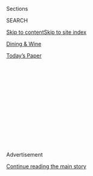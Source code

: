 <div id="app">

<div>

<div>

<div>

<div class="NYTAppHideMasthead css-1q2w90k e1suatyy0">

<div class="section css-ui9rw0 e1suatyy2">

<div class="css-eph4ug er09x8g0">

<div class="css-6n7j50">

</div>

<span class="css-1dv1kvn">Sections</span>

<div class="css-10488qs">

<span class="css-1dv1kvn">SEARCH</span>

</div>

[Skip to content](#site-content)[Skip to site index](#site-index)

</div>

<div id="masthead-section-label" class="css-1wr3we4 eaxe0e00">

[Dining &
Wine](https://www.nytimes3xbfgragh.onion/pages/dining/index.html)

</div>

<div class="css-10698na e1huz5gh0">

</div>

</div>

<div id="masthead-bar-one" class="section hasLinks css-15hmgas e1csuq9d3">

<div class="css-uqyvli e1csuq9d0">

</div>

<div class="css-1uqjmks e1csuq9d1">

</div>

<div class="css-9e9ivx">

[](https://myaccount.nytimes3xbfgragh.onion/auth/login?response_type=cookie&client_id=vi)

</div>

<div class="css-1bvtpon e1csuq9d2">

[Today’s
Paper](https://www.nytimes3xbfgragh.onion/section/todayspaper)

</div>

</div>

</div>

</div>

<div data-aria-hidden="false">

<div id="site-content" data-role="main">

<div>

<div class="css-1aor85t" style="opacity:0.000000001;z-index:-1;visibility:hidden">

<div class="css-1hqnpie">

<div class="css-epjblv">

<span class="css-17xtcya">[Dining &
Wine](/pages/dining/index.html)</span><span class="css-x15j1o">|</span><span class="css-fwqvlz">A
Reunion of Flavors From
Spain</span>

</div>

<div class="css-k008qs">

<div class="css-1iwv8en">

<span class="css-18z7m18"></span>

<div>

</div>

</div>

<span class="css-1n6z4y">https://nyti.ms/SiDCOu</span>

<div class="css-1705lsu">

<div class="css-4xjgmj">

<div class="css-4skfbu" data-role="toolbar" data-aria-label="Social Media Share buttons, Save button, and Comments Panel with current comment count" data-testid="share-tools">

  - 
  - 
  - 
  - 
    
    <div class="css-6n7j50">
    
    </div>

  - 

</div>

</div>

</div>

</div>

</div>

</div>

<div class="css-13pd83m">

</div>

<div id="top-wrapper" class="css-1sy8kpn">

<div id="top-slug" class="css-l9onyx">

Advertisement

</div>

[Continue reading the main
story](#after-top)

<div class="ad top-wrapper" style="text-align:center;height:100%;display:block;min-height:250px">

<div id="top" class="place-ad" data-position="top" data-size-key="top">

</div>

</div>

<div id="after-top">

</div>

</div>

<div id="sponsor-wrapper" class="css-1hyfx7x">

<div id="sponsor-slug" class="css-19vbshk">

Supported by

</div>

[Continue reading the main
story](#after-sponsor)

<div id="sponsor" class="ad sponsor-wrapper" style="text-align:center;height:100%;display:block">

</div>

<div id="after-sponsor">

</div>

</div>

Restaurant Review

<div class="css-1vkm6nb ehdk2mb0">

# A Reunion of Flavors From Spain

</div>

<div class="css-79elbk" data-testid="photoviewer-wrapper">

<div class="css-z3e15g" data-testid="photoviewer-wrapper-hidden">

</div>

<div class="css-1a48zt4 ehw59r15" data-testid="photoviewer-children">

![<span class="css-16f3y1r e13ogyst0" data-aria-hidden="true">La Vara, a
four-month-old Spanish restaurant in Cobble Hill,
Brooklyn.</span><span class="css-cnj6d5 e1z0qqy90" itemprop="copyrightHolder"><span class="css-1ly73wi e1tej78p0">Credit...</span><span><span>Karsten
Moran for The New York
Times</span></span></span>](https://static01.graylady3jvrrxbe.onion/images/2012/08/22/dining/22REST1_SPAN/22REST1_SPAN-articleLarge.jpg?quality=75&auto=webp&disable=upscale)

</div>

</div>

<div class="css-170u9t6">

</div>

<div class="css-xt80pu e12qa4dv0">

<div class="css-18e8msd">

<div class="css-vp77d3 epjyd6m0">

<div class="css-1baulvz">

By [<span class="css-1baulvz last-byline" itemprop="name">Pete
Wells</span>](https://www.nytimes3xbfgragh.onion/by/pete-wells)

</div>

</div>

  - Aug. 21,
    2012

  - 
    
    <div class="css-4xjgmj">
    
    <div class="css-d8bdto" data-role="toolbar" data-aria-label="Social Media Share buttons, Save button, and Comments Panel with current comment count" data-testid="share-tools">
    
      - 
      - 
      - 
      - 
        
        <div class="css-6n7j50">
        
        </div>
    
      - 
    
    </div>
    
    </div>

</div>

</div>

<div class="section meteredContent css-1r7ky0e" name="articleBody" itemprop="articleBody">

<div class="css-1fanzo5 StoryBodyCompanionColumn">

<div class="css-53u6y8">

APPEARANCES count in food, but great cooking is sometimes hard to spot
at first glance. When they arrive at the table, there is nothing
prepossessing about the fried artichokes served at La Vara, a
four-month-old Spanish restaurant in Cobble Hill, Brooklyn. I took one
look and thought, O.K., fried artichokes. I know what these are all
about.

So what was it that made me want to betray my friends by creating a
diversion (Hey, out there on Clinton Street\! [Is that Martin
Amis?](http://www.nytimes3xbfgragh.onion/2012/06/24/fashion/literary-brooklyn-gets-its-leading-man.html))
so I could polish them off all by myself? It clearly has something to do
with the way all the luxuriously soft qualities of confited artichokes
are wrapped inside those crunchy fried leaves and hearts, and just as
much to do with that sauce, a creamy aioli with force-multiplying jabs
of anchovy.

Nor did I swoon at the arrival of La Vara’s fideuà, thin noodles cooked
paella fashion in a seafood broth. Brown, broken and floppy, the noodles
look like a halfhearted attempt to disguise last night’s pasta. All
leftovers should fare so well. Surrounded by tiny squid, clams and
shrimp, cooked until done and not an instant longer, the fideuà tastes a
little like toasted durum wheat and a lot like the dripping-wet haul
from a Valencian fishing net.

La Vara is the newest vessel in the small and nimble Spanish armada
commanded by Alex Raij and her husband and co-chef, Eder Montero.
Txikito and El Quinto Pino in Manhattan, which make up the rest of their
fleet, have done much to broaden the range of Spanish flavors in the
city. With La Vara, Ms. Raij and Mr. Montero are exploring new
territory, the vast legacy of the Jews and Muslims who shared the
Iberian Peninsula with Christians for centuries.

</div>

</div>

<div class="css-1fanzo5 StoryBodyCompanionColumn">

<div class="css-53u6y8">

This three-way marriage, known as la convivencia, had its tensions, and
the breakup was ugly, but it did wonderful things for the country’s
kitchens. Its imprint on Spain’s cuisine isn’t always evident. La Vara
urges, and rewards, a closer inspection.

During their long rule of Spain, as Claudia Roden writes in “The Food of
Spain,” the Muslims introduced ingredients that remain staples, like
rice, artichokes, eggplants, bitter oranges, cumin and saffron. They
brought skewers, noodles (fideuà comes from an Arabic word for pasta,
al-fidawsh), the shatteringly crisp savory pastries known as bricks and
chickpea-spinach stews.

All are on offer at La Vara. I’m not convinced that sweet-and-savory
chopped greens with pine nuts and currants are the ideal stuffing for a
brick. But grilled chicken hearts made plenty of sense on a skewer, and
while they could have been more tender, their pepper, caraway and
coriander seed seasoning was inviting, as was the herb salad alongside,
vibrant with lime. Another gift from the Moors was deep-fried fish, a
term that doesn’t suggest just how delicious the long ribbons of fried,
marinated, pimentón-dusted skate called raya en adobo turn out to
be.

</div>

</div>

<div class="sizeMedium layoutHorizontal css-rezhvw ejvbdkh1">

[](https://www.nytimes3xbfgragh.onion/slideshow/2012/08/22/dining/20120822-REST.html)

<div class="css-5nx6oe">

## La Vara

<div class="css-1xhl2m">

8 Photos

View Slide Show
<span class="css-t4350i">›</span>

</div>

</div>

<div class="css-79elbk">

<div class="css-hyytny">

</div>

![](https://static01.graylady3jvrrxbe.onion/images/2012/08/22/dining/20120822-REST-slide-0HOZ/20120822-REST-slide-0HOZ-jumbo.jpg?quality=75&auto=webp&disable=upscale)

</div>

<div class="css-17ai7jg e15qwgfe0">

<span class="css-16f3y1r e13ogyst0">Karsten Moran for The New York
Times</span>

</div>

</div>

<div class="css-1fanzo5 StoryBodyCompanionColumn">

<div class="css-53u6y8">

But is La Vara good for the Jews? The history of Jewish cooking in Spain
is fraught, to put it mildly, especially after 1492, when Ferdinand and
Isabella compelled the Jews to convert or leave the kingdom. Converts
were often watched for suspiciously pork-free kitchens and smoke-free
chimneys on the Sabbath. Forced into hiding, Spanish-Jewish cuisine
virtually disappeared.

</div>

</div>

<div class="css-1fanzo5 StoryBodyCompanionColumn">

<div class="css-53u6y8">

Traces remain, though, and Ms. Raij and Mr. Montero have [excavated some
of
them](http://www.tabletmag.com/jewish-life-and-religion/96987/cooking-up-spains-jewish-past).
Those fried artichokes, for instance, may remind you of the carciofi
alla giudea placed in the Roman repertory by Sephardic Jews.

One of La Vara’s two best desserts is an almond cake called Torta de
Santiago. Thought to be Jewish in origin, it survived in, of all places,
Catholic convents. Understandably, La Vara skips the cake’s traditional
ornament, a cross outlined in sugar. (The other standout is the Egipcio,
an improved Pop-Tart with date-and-walnut paste inside an exquisitely
tender semolina shortbread.)

The restaurant doesn’t force-feed you any of this history, not in menu
footnotes or in carefully memorized tableside lectures. What most people
will notice is simply how inviting the place is behind its glass
storefront, brick walls glowing under white light, and how it manages to
feel intimate without feeling cramped. At any given table, the plates
are scattered all over, because La Vara serves most things as small
tapas-size dishes.

 Sometimes this works and sometimes it doesn’t. If the bar isn’t crowded
and time isn’t tight, you could certainly stop for a glass of fino
sherry and crunch on a dish of excellent fried chickpeas, a marvelously
crisp and creamy croqueta or a single oil-cured sardine under sliced
radish pickles.

But the pleasures of eating tapas-style can get lost at a table for
four, where you may find that just as you realize how much you’re
enjoying a dish, the person next to you has managed to stab the last
forkful. (See the Amis stratagem, above.) When will New York restaurants
stop peddling the myth of “small plates meant for sharing”? Small plates
are meant for hoarding. This might be why the most satisfying meal I had
here was at a table for two. (If you have eaten out in the last decade,
you can guess that while the prices at La Vara may seem low, the check
won’t.)

In truth, I was content to let others finish a few items at La Vara,
including the strange stewed bacon sandwiches, the thin and meek ajo
blanco with strands of squid, and the braised beef tongue in a watery
tomato-caper sauce. But such dishes were far outnumbered by the ones I
competed avidly for. If the griddled red shrimp came 12 to an order
instead of 2, I could have eaten them all, and sucked the bittersweet
juice from the head of each one. And I need to return for a second run
at the pasta called gurullos, if only to figure out how any pasta can be
as fluffy as an Italian grandmother’s prizewinning gnocchi.

La Vara, by the way, was the name of a Jewish newspaper published in New
York until it ceased in 1948. It was written in Ladino, a
Castilian-Hebrew hybrid that was to Spain what Yiddish was to Eastern
Europe. The language has all but vanished from the city, but it remains
on the headstones of Sephardic graveyards in Queens and the Bronx, out
in plain sight for those who know where to look.

</div>

</div>

</div>

<div>

</div>

<div>

</div>

<div>

</div>

<div>

<div id="bottom-wrapper" class="css-1ede5it">

<div id="bottom-slug" class="css-l9onyx">

Advertisement

</div>

[Continue reading the main
story](#after-bottom)

<div id="bottom" class="ad bottom-wrapper" style="text-align:center;height:100%;display:block;min-height:90px">

</div>

<div id="after-bottom">

</div>

</div>

</div>

</div>

</div>

## Site Index

<div>

</div>

## Site Information Navigation

  - [© <span>2020</span> <span>The New York Times
    Company</span>](https://help.nytimes3xbfgragh.onion/hc/en-us/articles/115014792127-Copyright-notice)

<!-- end list -->

  - [NYTCo](https://www.nytco.com/)
  - [Contact
    Us](https://help.nytimes3xbfgragh.onion/hc/en-us/articles/115015385887-Contact-Us)
  - [Work with us](https://www.nytco.com/careers/)
  - [Advertise](https://nytmediakit.com/)
  - [T Brand Studio](http://www.tbrandstudio.com/)
  - [Your Ad
    Choices](https://www.nytimes3xbfgragh.onion/privacy/cookie-policy#how-do-i-manage-trackers)
  - [Privacy](https://www.nytimes3xbfgragh.onion/privacy)
  - [Terms of
    Service](https://help.nytimes3xbfgragh.onion/hc/en-us/articles/115014893428-Terms-of-service)
  - [Terms of
    Sale](https://help.nytimes3xbfgragh.onion/hc/en-us/articles/115014893968-Terms-of-sale)
  - [Site
    Map](https://spiderbites.nytimes3xbfgragh.onion)
  - [Help](https://help.nytimes3xbfgragh.onion/hc/en-us)
  - [Subscriptions](https://www.nytimes3xbfgragh.onion/subscription?campaignId=37WXW)

</div>

</div>

</div>

</div>
